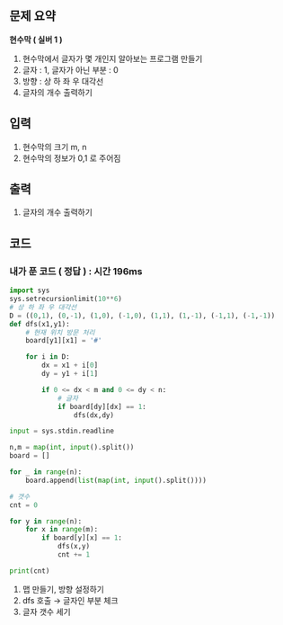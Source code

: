## 문제 요약

**현수막 ( 실버 1 )**

1. 현수막에서 글자가 몇 개인지 알아보는 프로그램 만들기
2. 글자 : 1, 글자가 아닌 부분 : 0
3. 방향 : 상 하 좌 우 대각선
4. 글자의 개수 출력하기

## 입력
1. 현수막의 크기 m, n
2. 현수막의 정보가 0,1 로 주어짐

## 출력
1. 글자의 개수 출력하기

## 코드

### 내가 푼 코드 ( 정답 ) : 시간 196ms

```python
import sys
sys.setrecursionlimit(10**6)
# 상 하 좌 우 대각선
D = ((0,1), (0,-1), (1,0), (-1,0), (1,1), (1,-1), (-1,1), (-1,-1))
def dfs(x1,y1):
    # 현재 위치 방문 처리
    board[y1][x1] = '#'

    for i in D:
        dx = x1 + i[0]
        dy = y1 + i[1]

        if 0 <= dx < m and 0 <= dy < n:
            # 글자
            if board[dy][dx] == 1:
                dfs(dx,dy)

input = sys.stdin.readline

n,m = map(int, input().split())
board = []

for _ in range(n):
    board.append(list(map(int, input().split())))

# 갯수
cnt = 0

for y in range(n):
    for x in range(m):
        if board[y][x] == 1:
            dfs(x,y)
            cnt += 1

print(cnt)
```

1. 맵 만들기, 방향 설정하기
2. dfs 호출 → 글자인 부분 체크
3. 글자 갯수 세기
